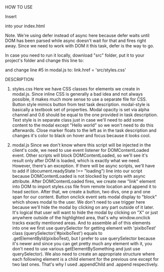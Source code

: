 HOW TO USE

  Insert
  <script defer src='https://ostebliuk.github.io/task2020.18.08/src/modal.js'></script>
  into your index.html
  
  Note. We're using defer instead of async here because defer waits until DOM has been parsed while async doesn't wait for that and fires right away. Since we need to work with DOM it this task, defer is the way to go.
  
  In case you need to run it locally, download "src" folder, put it to your project's folder and change this line to:
  <script defer src='src/modal.js'></script>
  and change line #5 in modal.js to:
  link.href = 'src/styles.css'
  
DESCRIPTION

  1. styles.css
    Here we have CSS classes for elements we create in modal.js. Since inline CSS is generally a bad idea and not always possible, it makes much more sense to use a separate file for CSS. 
    Button style mimics button from test task description. modal-style is basically a textbook set of properties. 
    Modal opacity is set via alpha channel and 0.6 should be equal to the one provided in task description. 
    Text style is in separate class just in case we'll need to add some content to the modal except "Hello world" so we won't need to do this afterwards.
    Close marker floats to the left as in the task description and changes it's color to black on hover and focus because it looks cool. 
  
  2. modal.js
    Since we don't know where this script will be injected in the client's code, we need to use event listener for DOMContentLoaded event. Other scripts will block DOMContentLoaded, so we'll see it's result only after DOM is loaded, which is exactly what we need. However, there's an exception. If there will be async scripts, we'll have to add 
    if (document.readyState !== "loading")
    line into our script because DOMContentLoaded is not blocked by scripts with async attribute.
    After DOMContentLoaded fires, we create new "link" element into DOM to import styles.css file from remote location and append it to head section. After that, we create a button, two divs, one p and one span for our content. 
    Button onclick event sets modal display to "block" which shows modal to the user. We don't need to use trigger here because we'll hide the modal by clicking on any part outside of it later. 
    It's logical that user will want to hide the modal by clicking on "X" or just anywhere outside of the highlighted area, that's why window.onclick tracks exactly mentioned areas. 
    And to assemble all of this elements into one we first use querySelector for getting element with 'pixiboTest' class (querySelector('#pixiboTest') equals to .getElementById(pixiboTest), but I prefer to use querySelector because it's newer and since you can get pretty much any element with it, you don't need to use various getElementBySomething and just use querySelector).
    We also need to create an appropriate structure where each following element is a child element for the previous one except for two last ones. That's why I used .appendChild and .append respectively. 

